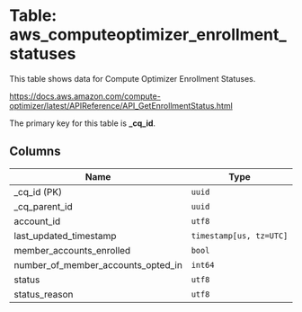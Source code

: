 # Table: aws_computeoptimizer_enrollment_statuses

This table shows data for Compute Optimizer Enrollment Statuses.

https://docs.aws.amazon.com/compute-optimizer/latest/APIReference/API_GetEnrollmentStatus.html

The primary key for this table is **_cq_id**.

## Columns

| Name          | Type          |
| ------------- | ------------- |
|_cq_id (PK)|`uuid`|
|_cq_parent_id|`uuid`|
|account_id|`utf8`|
|last_updated_timestamp|`timestamp[us, tz=UTC]`|
|member_accounts_enrolled|`bool`|
|number_of_member_accounts_opted_in|`int64`|
|status|`utf8`|
|status_reason|`utf8`|
